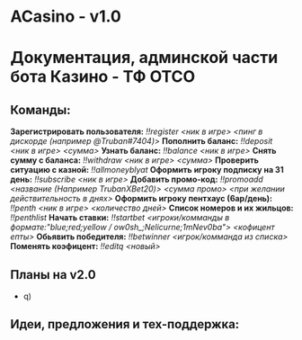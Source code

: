 # ACasino - v1.0

# Документация, админской части бота Казино - ТФ ОТСО

## Команды:

**Зарегистрировать пользователя:**
*!!register <ник в игре> <пинг в дискорде (например @Truban#7404)>*
**Пополнить баланс:**
*!!deposit <ник в игре> <сумма>*
**Узнать баланс:**
*!!balance <ник в игре>*
**Снять сумму с баланса:**
*!!withdraw <ник в игре> <сумма>*
**Проверить ситуацию с казной:**
*!!allmoneyblyat*
**Оформить игроку подписку на 31 день:**
*!!subscribe <ник в игре>*
**Добавить промо-код:**
*!!promoadd <название (Например TrubanXBet20)> <сумма промо> <при желании действительность в днях>*
**Оформить игроку пентхаус (6ар/день):**
*!!penth <ник в игре> <количество дней>*
**Список номеров и их жильцов:**
*!!penthlist*
**Начать ставки:**
*!!startbet <игроки/комманды в формате:"blue;red;yellow / ow0sh_;Nelicurne;1mNev0ba"> <кофицент епты>*
**Обьявить победителя:**
*!!betwinner <игрок/комманда из списка>*
**Поменять коэфицент:**
*!!editq <новый>*

## Планы на v2.0

 - q)

## Идеи, предложения и тех-поддержка:
